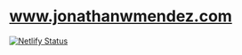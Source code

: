 # www.jonathanwmendez.com

[![Netlify Status](https://api.netlify.com/api/v1/badges/0435d445-5e96-4aa3-85b7-6449a7682bcc/deploy-status)](https://app.netlify.com/sites/jonathanwmendez/deploys)
